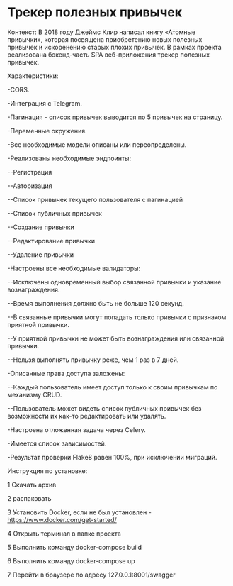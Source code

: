 # Трекер полезных привычек


Контекст:
В 2018 году Джеймс Клир написал книгу «Атомные привычки», которая посвящена приобретению новых полезных привычек и искоренению старых плохих привычек. 
В рамках проекта реализована бэкенд-часть SPA веб-приложения трекер полезных привычек.

Характеристики:

-CORS.

-Интеграция с Telegram.

-Пагинация - список привычек выводится по 5 привычек на страницу.

-Переменные окружения.

-Все необходимые модели описаны или переопределены.

-Реализованы необходимые эндпоинты:

--Регистрация

--Авторизация

--Список привычек текущего пользователя с пагинацией

--Список публичных привычек

--Создание привычки

--Редактирование привычки

--Удаление привычки

-Настроены все необходимые валидаторы:

--Исключены одновременный выбор связанной привычки и указание вознаграждения.

--Время выполнения должно быть не больше 120 секунд.

--В связанные привычки могут попадать только привычки с признаком приятной привычки.

--У приятной привычки не может быть вознаграждения или связанной привычки.

--Нельзя выполнять привычку реже, чем 1 раз в 7 дней.

-Описанные права доступа заложены:

--Каждый пользователь имеет доступ только к своим привычкам по механизму CRUD.

--Пользователь может видеть список публичных привычек без возможности их как-то редактировать или удалять.

-Настроена отложенная задача через Celery.

-Имеется список зависимостей.

-Результат проверки Flake8 равен 100%, при исключении миграций.


Инструкция по установке:


1 Скачать архив

2 распаковать

3 Установить Docker, если не был установлен - https://www.docker.com/get-started/

4 Открыть терминал в папке проекта

5 Выполнить команду docker-compose build

6 Выполнить команду docker-compose up

7 Перейти в браузере по адресу 127.0.0.1:8001/swagger
